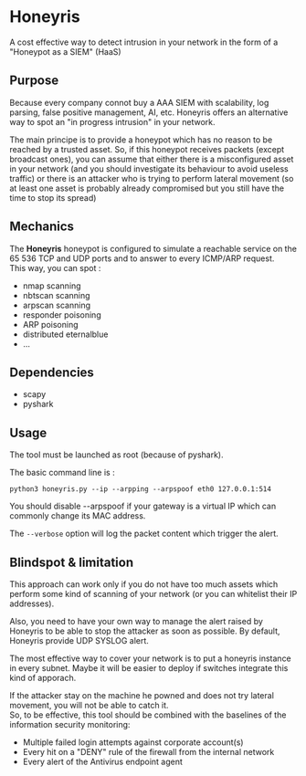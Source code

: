 # Honeyris
A cost effective way to detect intrusion in your network in the form of a "Honeypot as a SIEM" (HaaS)

## Purpose
Because every company connot buy a AAA SIEM with scalability, log parsing, false positive management, AI, etc. Honeyris offers an alternative way to spot an "in progress intrusion" in your network.  

The main principe is to provide a honeypot which has no reason to be reached by a trusted asset. So, if this honeypot receives packets (except broadcast ones), you can assume that either there is a misconfigured asset in your network (and you should investigate its behaviour to avoid useless traffic) or there is an attacker who is trying to perform lateral movement (so at least one asset is probably already compromised but you still have the time to stop its spread)

## Mechanics
The **Honeyris** honeypot is configured to simulate a reachable service on the 65 536 TCP and UDP ports and to answer to every ICMP/ARP request.  
This way, you can spot :
- nmap scanning
- nbtscan scanning
- arpscan scanning
- responder poisoning 
- ARP poisoning 
- distributed eternalblue
- ...

## Dependencies
 - scapy
 - pyshark

## Usage
The tool must be launched as root (because of pyshark).  

The basic command line is :  
```
python3 honeyris.py --ip --arpping --arpspoof eth0 127.0.0.1:514
```
You should disable --arpspoof if your gateway is a virtual IP which can commonly change its MAC address.  

The `--verbose` option will log the packet content which trigger the alert.

## Blindspot & limitation
This approach can work only if you do not have too much assets which perform some kind of scanning of your network (or you can whitelist their IP addresses).  

Also, you need to have your own way to manage the alert raised by Honeyris to be able to stop the attacker as soon as possible. By default, Honeyris provide UDP SYSLOG alert.  

The most effective way to cover your network is to put a honeyris instance in every subnet. Maybe it will be easier to deploy if switches integrate this kind of apporach.  

If the attacker stay on the machine he powned and does not try lateral movement, you will not be able to catch it.  
So, to be effective, this tool should be combined with the baselines of the information security monitoring:
* Multiple failed login attempts against corporate account(s)
* Every hit on a "DENY" rule of the firewall from the internal network
* Every alert of the Antivirus endpoint agent
